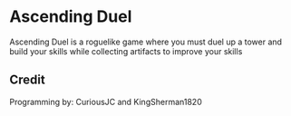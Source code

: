 # Ascending Duel

Ascending Duel is a roguelike game where you must duel up a tower and build your skills while collecting artifacts to improve your skills

## Credit

Programming by: CuriousJC and KingSherman1820
